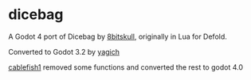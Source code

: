 # dicebag
A Godot 4 port of Dicebag by [8bitskull](https://github.com/8bitskull), originally in Lua for Defold.

Converted to Godot 3.2 by [yagich](https://github.com/yagich)

[cablefish1](https://github.com/cablefish1) removed some functions and converted the rest to godot 4.0
